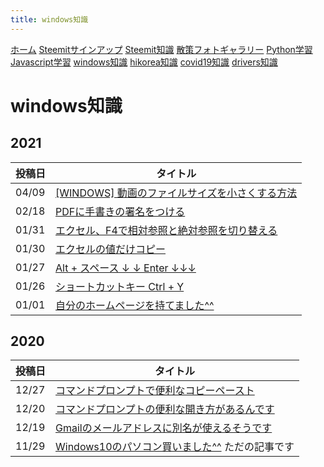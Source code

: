 ```yaml
---
title: windows知識
---
```


[ホーム](../) [Steemitサインアップ](./steemitsignup.html) [Steemit知識](./steemittips.html) [散策フォトギャラリー](./photogarally.html) [Python学習](./python.html) [Javascript学習](./javascript.html) [windows知識](./windowstips.html) [hikorea知識](./hikorea.html) [covid19知識](./covid19tips.html) [drivers知識](./driverslicense.html)

# windows知識

## 2021

|投稿日|タイトル|
|--|---|
|04/09|[[WINDOWS] 動画のファイルサイズを小さくする方法](https://steemit.com/hive-161179/@yasu/windows)|
|02/18|[PDFに手書きの署名をつける](https://steemit.com/japanese/@yasu/6zyvuq-pdf)|
|01/31|[エクセル、F4で相対参照と絶対参照を切り替える](https://steemit.com/japanese/@yasu/f4)|
|01/30|[エクセルの値だけコピー](https://steemit.com/japanese/@yasu/4j4sld)|
|01/27|[Alt + スペース  ↓  ↓  Enter  ↓↓↓](https://steemit.com/japanese/@yasu/alt-enter)|
|01/26|[ショートカットキー Ctrl + Y](https://steemit.com/japanese/@yasu/ctrl-y)|
|01/01|[自分のホームページを持てました^^](https://steemit.com/japanese/@yasu/2rxpb4)|

## 2020

|投稿日|タイトル|
|--|---|
|12/27|[コマンドプロンプトで便利なコピーペースト](https://steemit.com/japanese/@yasu/5scwfc)|
|12/20|[コマンドプロンプトの便利な開き方があるんです](https://steemit.com/japanese/@yasu/6qkqkg)|
|12/19|[Gmailのメールアドレスに別名が使えるそうです](https://steemit.com/japanese/@yasu/gmail-r)|
|11/29|[Windows10のパソコン買いました^^](https://steemit.com/japanese/@yasu/windows10) ただの記事です|

